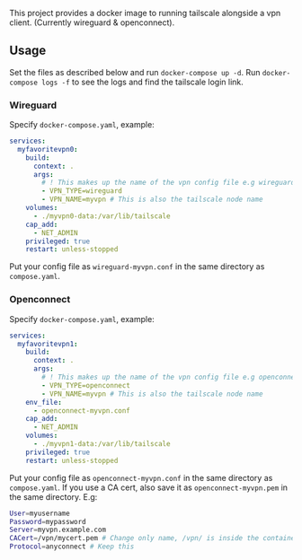 This project provides a docker image to running tailscale alongside a vpn client. (Currently wireguard & openconnect).

## Usage
Set the files as described below and run `docker-compose up -d`.
Run `docker-compose logs -f` to see the logs and find the tailscale login link.
### Wireguard
Specify `docker-compose.yaml`, example:
```yaml
services:
  myfavoritevpn0:
    build:
      context: .
      args:
        # ! This makes up the name of the vpn config file e.g wireguard-myv
        - VPN_TYPE=wireguard
        - VPN_NAME=myvpn # This is also the tailscale node name
    volumes:
      - ./myvpn0-data:/var/lib/tailscale
    cap_add:
      - NET_ADMIN
    privileged: true
    restart: unless-stopped
```
Put your config file as `wireguard-myvpn.conf` in the same directory as `compose.yaml`.

### Openconnect
Specify `docker-compose.yaml`, example:
```yaml
services:
  myfavoritevpn1:
    build:
      context: .
      args:
        # ! This makes up the name of the vpn config file e.g openconnect-myvpn.conf
        - VPN_TYPE=openconnect
        - VPN_NAME=myvpn # This is also the tailscale node name
    env_file:
      - openconnect-myvpn.conf
    cap_add:
      - NET_ADMIN
    volumes:
      - ./myvpn1-data:/var/lib/tailscale
    privileged: true
    restart: unless-stopped
```
Put your config file as `openconnect-myvpn.conf` in the same directory as `compose.yaml`.
If you use a CA cert, also save it as `openconnect-myvpn.pem` in the same directory.
E.g:
```bash
User=myusername
Password=mypassword
Server=myvpn.example.com
CACert=/vpn/mycert.pem # Change only name, /vpn/ is inside the container
Protocol=anyconnect # Keep this
```
